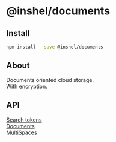 # @inshel/documents

## Install

```bash
npm install --save @inshel/documents
```

## About

Documents oriented cloud storage.  
With encryption.

## API

[Search tokens](./docs/search-tokens.md)  
[Documents](./docs/documents.md)  
[MultiSpaces](./docs/multi-spaces.md)  
